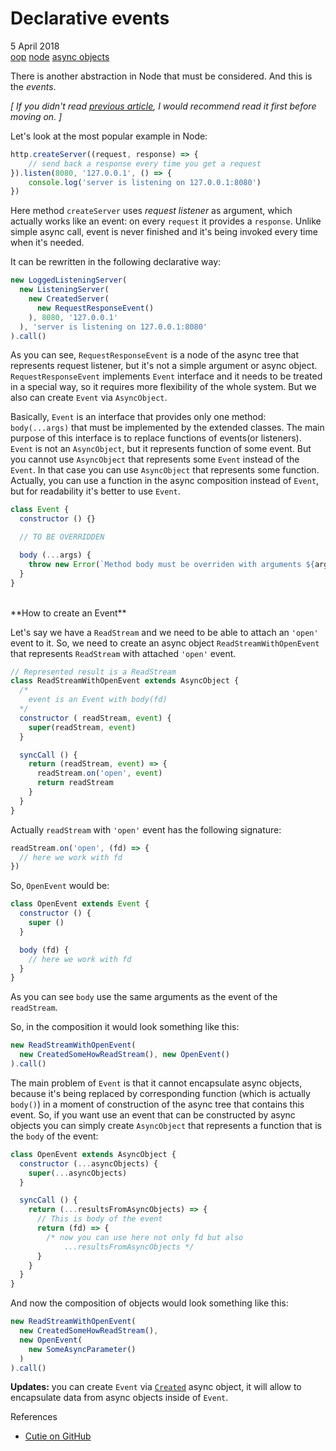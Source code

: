 # Declarative events
<div class="date">5 April 2018</div>

<div class="tags">
  <a class="tag" href="/../tags/oop?v={version}">oop</a>
  <a class="tag" href="/../tags/node?v={version}">node</a>
  <a class="tag" href="/../tags/asyncobjects?v={version}">async objects</a>
</div>

There is another abstraction in Node that must be considered. And this is the *events*.

*[ If you didn't read [previous article](https://guseyn.com/posts/async-objects-instead-of-async-calls?v=1.0.100), I would recommend read it first before moving on. ]*

Let's look at the most popular example in Node:

```js
http.createServer((request, response) => {
    // send back a response every time you get a request
}).listen(8080, '127.0.0.1', () => {
    console.log('server is listening on 127.0.0.1:8080')
})
```

Here method `createServer` uses *request listener* as argument, which actually works like an event: on every `request` it provides a  `response`. Unlike simple async call, event is never finished and it's being invoked every time when it's needed.

It can be rewritten in the following declarative way:

```js
new LoggedListeningServer(
  new ListeningServer(
    new CreatedServer(
      new RequestResponseEvent()
    ), 8080, '127.0.0.1'
  ), 'server is listening on 127.0.0.1:8080'
).call()
```

As you can see, `RequestResponseEvent` is a node of the async tree that represents request listener, but it's not a simple argument or async object. `RequestResponseEvent` implements `Event` interface and it needs to be treated in a special way, so it requires more flexibility of the whole system. But we also can create `Event` via `AsyncObject`.

Basically, `Event` is an interface that provides only one method: `body(...args)` that must be implemented by the extended classes. The main purpose of this interface is to replace functions of events(or listeners). `Event` is not an `AsyncObject`, but it represents function of some event. But you cannot use `AsyncObject` that represents some `Event` instead of the `Event`. In that case you can use `AsyncObject` that represents some function. Actually, you can use a function in the async composition instead of `Event`, but for readability it's better to use `Event`.

```js
class Event {
  constructor () {}

  // TO BE OVERRIDDEN

  body (...args) {
    throw new Error(`Method body must be overriden with arguments ${args} of the event/eventListener you call`)
  }
}
```

<br/>
**How to create an Event**

Let's say we have a `ReadStream` and we need to be able to attach an `'open'` event to it. So, we need to create an async object `ReadStreamWithOpenEvent` that represents `ReadStream` with attached `'open'` event.

```js
// Represented result is a ReadStream
class ReadStreamWithOpenEvent extends AsyncObject {
  /*
    event is an Event with body(fd)
  */
  constructor ( readStream, event) {
    super(readStream, event)
  }

  syncCall () {
    return (readStream, event) => {
      readStream.on('open', event)
      return readStream
    }
  }
}
```

Actually `readStream` with `'open'` event has the following signature:

```js
readStream.on('open', (fd) => {
  // here we work with fd  
})
```

So, `OpenEvent` would be:

```js
class OpenEvent extends Event {
  constructor () {
    super ()
  }

  body (fd) {
    // here we work with fd
  }
}
```

As you can see `body` use the same arguments as the event of the `readStream`. 

So, in the composition it would look something like this:

```js
new ReadStreamWithOpenEvent(
  new CreatedSomeHowReadStream(), new OpenEvent()
).call()
```

The main problem of `Event` is that it cannot encapsulate async objects, because it's being replaced by corresponding function (which is actually `body()`) in a moment of construction of the async tree that contains this event. So, if you want use an event that can be constructed by async objects you can simply create  `AsyncObject` that represents a function that is the `body` of the event:

```js
class OpenEvent extends AsyncObject {
  constructor (...asyncObjects) {
    super(...asyncObjects)
  }

  syncCall () {
    return (...resultsFromAsyncObjects) => {
      // This is body of the event
      return (fd) => {
        /* now you can use here not only fd but also
            ...resultsFromAsyncObjects */
      }
    }
  }
}
```

And now the composition of objects would look something like this:

```js
new ReadStreamWithOpenEvent(
  new CreatedSomeHowReadStream(),
  new OpenEvent(
    new SomeAsyncParameter()
  )
).call()
```

**Updates:** you can create `Event` via [`Created`](https://github.com/Guseyn/cutie-created) async object, it will allow to encapsulate data from async objects inside of `Event`.

<div class="refs">References</div>

* [Cutie on GitHub](https://github.com/Guseyn/cutie)
